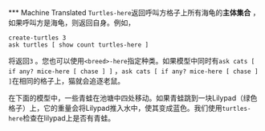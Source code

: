 ﻿*** Machine Translated
`Turtles-here`返回呼叫方格子上所有海龟的**主体集合** ，如果呼叫方是海龟，则返回自身。例如，

```
create-turtles 3 
ask turtles [ show count turtles-here ]
```
将返回`3` 。您也可以使用`<breed>-here`指定种类。如果模型中同时有`ask cats [ if any? mice-here [ chase ] ]` ，`ask cats [ if any? mice-here [ chase ] ]`在相同的格子上，猫就会追逐老鼠。

在下面的模型中，一些青蛙在池塘中四处移动。如果青蛙跳到一块Lilypad（绿色格子）上，它的重量会将Lilypad推入水中，使其变成蓝色。我们使用`turtles-here`检查在lilypad上是否有青蛙。